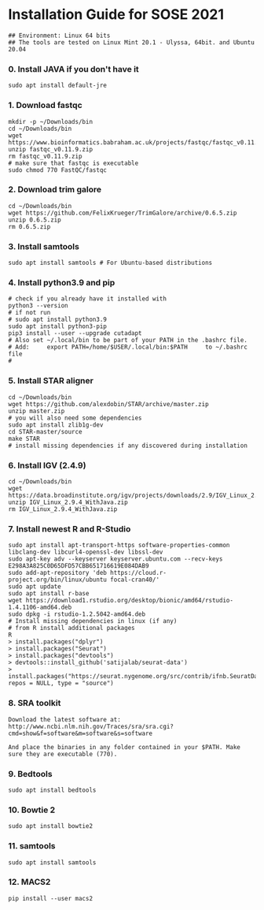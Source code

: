# Installation Guide for SOSE 2021

```terminal
## Environment: Linux 64 bits
## The tools are tested on Linux Mint 20.1 - Ulyssa, 64bit. and Ubuntu 20.04
```

### 0. Install JAVA if you don't have it
```terminal
sudo apt install default-jre
```

### 1. Download fastqc
```terminal
mkdir -p ~/Downloads/bin
cd ~/Downloads/bin 
wget https://www.bioinformatics.babraham.ac.uk/projects/fastqc/fastqc_v0.11.9.zip
unzip fastqc_v0.11.9.zip
rm fastqc_v0.11.9.zip
# make sure that fastqc is executable
sudo chmod 770 FastQC/fastqc
```

### 2. Download trim galore
```terminal
cd ~/Downloads/bin
wget https://github.com/FelixKrueger/TrimGalore/archive/0.6.5.zip
unzip 0.6.5.zip
rm 0.6.5.zip
```
### 3. Install samtools
```terminal
sudo apt install samtools # For Ubuntu-based distributions
```
### 4. Install python3.9 and pip
```terminal
# check if you already have it installed with 
python3 --version
# if not run
# sudo apt install python3.9
sudo apt install python3-pip
pip3 install --user --upgrade cutadapt
# Also set ~/.local/bin to be part of your PATH in the .bashrc file.
# Add:     export PATH=/home/$USER/.local/bin:$PATH     to ~/.bashrc file
# 
```
### 5. Install STAR aligner
```terminal
cd ~/Downloads/bin
wget https://github.com/alexdobin/STAR/archive/master.zip
unzip master.zip
# you will also need some dependencies
sudo apt install zlib1g-dev
cd STAR-master/source
make STAR
# install missing dependencies if any discovered during installation
```
### 6. Install IGV (2.4.9)
```terminal
cd ~/Downloads/bin
wget https://data.broadinstitute.org/igv/projects/downloads/2.9/IGV_Linux_2.9.4_WithJava.zip
unzip IGV_Linux_2.9.4_WithJava.zip
rm IGV_Linux_2.9.4_WithJava.zip
```
### 7. Install newest R and R-Studio

```terminal
sudo apt install apt-transport-https software-properties-common libclang-dev libcurl4-openssl-dev libssl-dev
sudo apt-key adv --keyserver keyserver.ubuntu.com --recv-keys E298A3A825C0D65DFD57CBB651716619E084DAB9
sudo add-apt-repository 'deb https://cloud.r-project.org/bin/linux/ubuntu focal-cran40/'
sudo apt update
sudo apt install r-base
wget https://download1.rstudio.org/desktop/bionic/amd64/rstudio-1.4.1106-amd64.deb
sudo dpkg -i rstudio-1.2.5042-amd64.deb
# Install missing dependencies in linux (if any)
# from R install additional packages 
R
> install.packages("dplyr")
> install.packages("Seurat")
> install.packages("devtools")
> devtools::install_github('satijalab/seurat-data')
> install.packages("https://seurat.nygenome.org/src/contrib/ifnb.SeuratData_3.0.0.tar.gz", repos = NULL, type = "source")
```

### 8. SRA toolkit
```terminal
Download the latest software at:
http://www.ncbi.nlm.nih.gov/Traces/sra/sra.cgi?cmd=show&f=software&m=software&s=software

And place the binaries in any folder contained in your $PATH. Make sure they are executable (770).
```
### 9. Bedtools
```terminal
sudo apt install bedtools
```

### 10. Bowtie 2
```terminal
sudo apt install bowtie2
```
### 11. samtools
```terminal
sudo apt install samtools
```
### 12. MACS2
```terminal
pip install --user macs2
```

